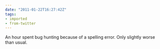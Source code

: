 ```yaml
---
date: "2011-01-22T16:27:42Z"
tags:
- imported
- from-twitter
---
```

An hour spent bug hunting because of a spelling error. Only slightly worse than usual.

